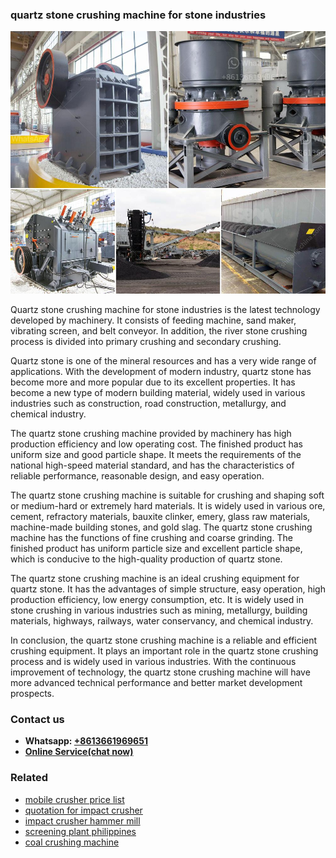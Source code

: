 <h3>quartz stone crushing machine for stone industries</h3><img src='1708587254.jpg' alt=''><p>Quartz stone crushing machine for stone industries is the latest technology developed by machinery. It consists of feeding machine, sand maker, vibrating screen, and belt conveyor. In addition, the river stone crushing process is divided into primary crushing and secondary crushing.</p><p>Quartz stone is one of the mineral resources and has a very wide range of applications. With the development of modern industry, quartz stone has become more and more popular due to its excellent properties. It has become a new type of modern building material, widely used in various industries such as construction, road construction, metallurgy, and chemical industry.</p><p>The quartz stone crushing machine provided by machinery has high production efficiency and low operating cost. The finished product has uniform size and good particle shape. It meets the requirements of the national high-speed material standard, and has the characteristics of reliable performance, reasonable design, and easy operation.</p><p>The quartz stone crushing machine is suitable for crushing and shaping soft or medium-hard or extremely hard materials. It is widely used in various ore, cement, refractory materials, bauxite clinker, emery, glass raw materials, machine-made building stones, and gold slag. The quartz stone crushing machine has the functions of fine crushing and coarse grinding. The finished product has uniform particle size and excellent particle shape, which is conducive to the high-quality production of quartz stone.</p><p>The quartz stone crushing machine is an ideal crushing equipment for quartz stone. It has the advantages of simple structure, easy operation, high production efficiency, low energy consumption, etc. It is widely used in stone crushing in various industries such as mining, metallurgy, building materials, highways, railways, water conservancy, and chemical industry.</p><p>In conclusion, the quartz stone crushing machine is a reliable and efficient crushing equipment. It plays an important role in the quartz stone crushing process and is widely used in various industries. With the continuous improvement of technology, the quartz stone crushing machine will have more advanced technical performance and better market development prospects.</p><h3>Contact us</h3><ul><li><strong>Whatsapp:&nbsp;<a href="https://wa.me/8613661969651">+8613661969651</a></strong></li><li><a href="https://swt.shibang-china.com/?git&amp;zhl&amp;quartz stone crushing machine for stone industries"><strong>Online Service(chat now)</strong></a></li></ul><h3>Related</h3><ul><li><a href='mobile crusher price list.md'>mobile crusher price list</a></li><li><a href='quotation for impact crusher.md'>quotation for impact crusher</a></li><li><a href='impact crusher hammer mill.md'>impact crusher hammer mill</a></li><li><a href='screening plant philippines.md'>screening plant philippines</a></li><li><a href='coal crushing machine.md'>coal crushing machine</a></li></ul>